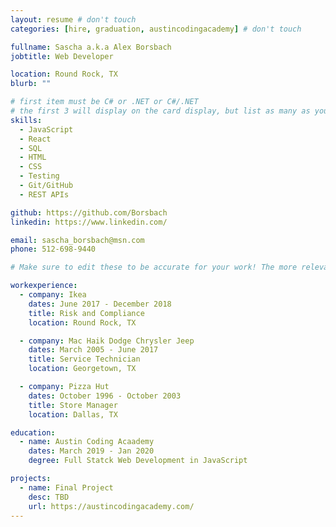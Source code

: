 ```yaml
---
layout: resume # don't touch
categories: [hire, graduation, austincodingacademy] # don't touch

fullname: Sascha a.k.a Alex Borsbach
jobtitle: Web Developer

location: Round Rock, TX
blurb: ""

# first item must be C# or .NET or C#/.NET
# the first 3 will display on the card display, but list as many as you want, they will be visible on your hire page
skills:
  - JavaScript
  - React
  - SQL
  - HTML
  - CSS
  - Testing
  - Git/GitHub
  - REST APIs

github: https://github.com/Borsbach
linkedin: https://www.linkedin.com/

email: sascha_borsbach@msn.com
phone: 512-698-9440

# Make sure to edit these to be accurate for your work! The more relevant the better if the role was technical, don't feel like you need to put every job you've had.

workexperience:
  - company: Ikea
    dates: June 2017 - December 2018
    title: Risk and Compliance
    location: Round Rock, TX

  - company: Mac Haik Dodge Chrysler Jeep
    dates: March 2005 - June 2017
    title: Service Technician
    location: Georgetown, TX

  - company: Pizza Hut
    dates: October 1996 - October 2003
    title: Store Manager
    location: Dallas, TX

education:
  - name: Austin Coding Acaademy
    dates: March 2019 - Jan 2020
    degree: Full Statck Web Development in JavaScript

projects:
  - name: Final Project
    desc: TBD
    url: https://austincodingacademy.com/
---
```

